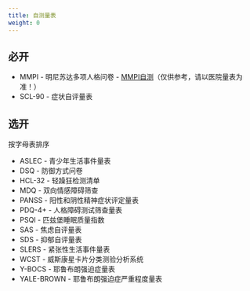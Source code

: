 ```yaml
---
title: 自测量表
weight: 0
---
```


## 必开

- MMPI - 明尼苏达多项人格问卷 - [MMPI自测](http://www.apesk.com/mmpi/)（仅供参考，请以医院量表为准！）
- SCL-90 - 症状自评量表

## 选开

按字母表排序

- ASLEC - 青少年生活事件量表
- DSQ - 防御方式问卷
- HCL-32 - 轻躁狂检测清单
- MDQ - 双向情感障碍筛查
- PANSS - 阳性和阴性精神症状评定量表
- PDQ-4+ - 人格障碍测试筛查量表
- PSQI - 匹兹堡睡眠质量指数
- SAS - 焦虑自评量表
- SDS - 抑郁自评量表
- SLERS - 紧张性生活事件量表
- WCST - 威斯康星卡片分类测验分析系统
- Y-BOCS - 耶鲁布朗强迫症量表
- YALE-BROWN - 耶鲁布朗强迫症严重程度量表
